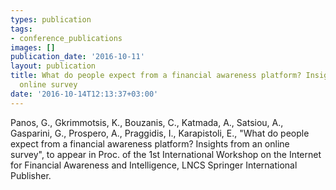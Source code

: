 ```yaml
---
types: publication
tags:
- conference_publications
images: []
publication_date: '2016-10-11'
layout: publication
title: What do people expect from a financial awareness platform? Insights from an
  online survey
date: '2016-10-14T12:13:37+03:00'
---
```

<p>Panos, G., Gkrimmotsis, K., Bouzanis, C., Katmada, A., Satsiou, A., Gasparini, G., Prospero, A., Praggidis, I., Karapistoli, E., "What do people expect from a financial awareness platform? Insights from an online survey", to appear in Proc. of the 1st International Workshop on the Internet for Financial Awareness and Intelligence, LNCS Springer International Publisher.</p>
